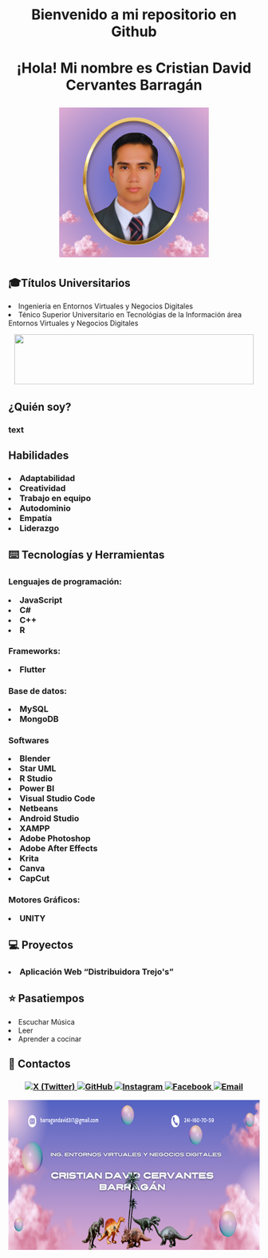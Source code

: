 <h1 align="Center"> Bienvenido a mi repositorio en Github</h1>
<h1 align="Center"> ¡Hola! Mi nombre es Cristian David Cervantes Barragán
  <p></p>
  <p align="center">
  <img src="https://github.com/David13mw/David13mw/blob/main/foto%20perfil%20git.png?raw=true" width="300" height="300">
</p> </h1>
<h2> 🎓Títulos Universitarios</h2>
<li> Ingenieria en Entornos Virtuales y Negocios Digitales </li>
<li>Ténico Superior Universitario en Tecnológias de la Información área Entornos Virtuales y Negocios Digitales</li>
<p></p>
<p align="center"><img src="https://i.gifer.com/K7l7.gif" width=480 height=100 frameBorder="0" allowFullScreen></img></p>
<h2>¿Quién soy?</h2>
<h3>text</h3>
<h2> Habilidades</h2>
<h3>
  <li>Adaptabilidad</li>
  <li>Creatividad</li>
  <li>Trabajo en equipo</li>
  <li>Autodominio</li>
  <li>Empatía</li>
  <li>Liderazgo</li>
</h3>
<h2>⌨️ Tecnologías y Herramientas</h2>
<h3>Lenguajes de programación: <p></p>
    <li>JavaScript</li>
    <li>C#</li>
    <li>C++</li>
    <li>R</li>
</h3>
<h3>Frameworks: <p></p>
  <li>Flutter</li>
</h3>
<h3>Base de datos: <p></p>
  <li>MySQL</li>
  <li>MongoDB</li>
</h3>
<h3>Softwares<p></p>
  <li>Blender</li>
  <li>Star UML</li>
  <li>R Studio</li>
  <li>Power BI</li>
  <li>Visual Studio Code</li>
  <li>Netbeans</li>
  <li>Android Studio</li>
  <li>XAMPP</li>
  <li>Adobe Photoshop</li>
  <li>Adobe After Effects</li>
  <li>Krita</li>
  <li>Canva</li>
  <li>CapCut</li>
</h3> 
<h3>Motores Gráficos: <p></p>
  <li>UNITY</li>
</h3>

<h2>💻 Proyectos</h2>
<h3>
  <li>Aplicación Web “Distribuidora Trejo's”</li>
</h3>
<h2>⭐ Pasatiempos</h2>
<li>Escuchar Música</li>
<li>Leer</li>
<li>Aprender a cocinar</li>
<h2>📨 Contactos</h2>
<h3>
  <p align="center">
  <a href="https://x.com/612Barragan" target="_blank">
    <img src="https://img.shields.io/badge/X-000000?style=for-the-badge&logo=x&logoColor=white" alt="X (Twitter)" />
  </a>
  <a href="https://github.com/David13mw" target="_blank">
    <img src="https://img.shields.io/badge/GitHub-100000?style=for-the-badge&logo=github&logoColor=white" alt="GitHub" />
  </a>
  <a href="https://www.instagram.com/david_mw03/" target="_blank">
    <img src="https://img.shields.io/badge/Instagram-E4405F?style=for-the-badge&logo=instagram&logoColor=white" alt="Instagram" />
  </a>
  <a href="https://www.facebook.com/profile.php?id=100009092910317" target="_blank">
    <img src="https://img.shields.io/badge/Facebook-1877F2?style=for-the-badge&logo=facebook&logoColor=white" alt="Facebook" />
  </a>
  <a href="mailto:barragandavid317@gmail.com">
    <img src="https://img.shields.io/badge/Email-D14836?style=for-the-badge&logo=gmail&logoColor=white" alt="Email" />
  </a>
</p>
</h3>
<p align="center"><img src="https://github.com/David13mw/David13mw/blob/main/banner%20git.png?raw=true" width="800" height="300"> </p>



<!--
**David13mw/David13mw** is a ✨ _special_ ✨ repository because its `README.md` (this file) appears on your GitHub profile.

Here are some ideas to get you started:

- 🔭 I’m currently working on ...
- 🌱 I’m currently learning ...
- 👯 I’m looking to collaborate on ...
- 🤔 I’m looking for help with ...
- 💬 Ask me about ...
- 📫 How to reach me: ...
- 😄 Pronouns: ...
- ⚡ Fun fact: ...
-->

